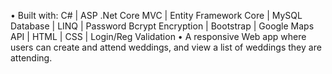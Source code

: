 • Built with: C# | ASP .Net Core MVC | Entity Framework Core | MySQL Database | LINQ | Password Bcrypt Encryption | Bootstrap | Google Maps API | HTML | CSS | Login/Reg Validation
• A responsive Web app where users can create and attend weddings, and view a list of weddings they are attending.
